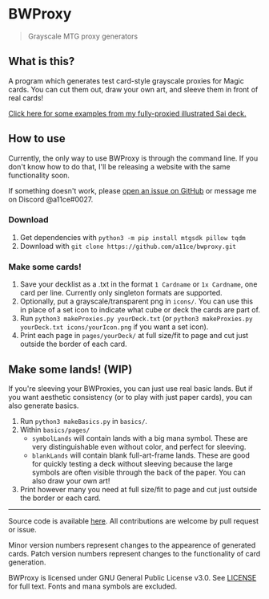 # BWProxy

> Grayscale MTG proxy generators 

## What is this?

A program which generates test card-style grayscale proxies for Magic cards. You can cut them out, draw your own art, and sleeve them in front of real cards! 

[Click here for some examples from my fully-proxied illustrated Sai deck.](https://raw.githubusercontent.com/a11ce/bwproxy/main/docs/exampleCards.jpg)

## How to use

Currently, the only way to use BWProxy is through the command line. If you don't know how to do that, I'll be releasing a website with the same functionality soon. 

If something doesn't work, please [open an issue on GitHub](https://github.com/a11ce/bwproxy/issues/new/choose) or message me on Discord @a11ce#0027.

### Download

1. Get dependencies with `python3 -m pip install mtgsdk pillow tqdm` 
2. Download with `git clone https://github.com/a11ce/bwproxy.git`

### Make some cards!

1. Save your decklist as a .txt in the format `1 Cardname` or `1x Cardname`, one card per line. Currently only singleton formats are supported.
2. Optionally, put a grayscale/transparent png in `icons/`. You can use this in place of a set icon to indicate what cube or deck the cards are part of.
3. Run `python3 makeProxies.py yourDeck.txt` (or `python3 makeProxies.py yourDeck.txt icons/yourIcon.png` if you want a set icon).
4. Print each page in `pages/yourDeck/` at full size/fit to page and cut just outside the border of each card.

## Make some lands! (WIP)

If you're sleeving your BWProxies, you can just use real basic lands. But if you want aesthetic consistency (or to play with just paper cards), you can also generate basics.

1. Run `python3 makeBasics.py` in `basics/`.
2. Within `basics/pages/`
    - `symbolLands` will contain lands with a big mana symbol. These are very distinguishable even without color, and perfect for sleeving.
    - `blankLands` will contain blank full-art-frame lands. These are good for quickly testing a deck without sleeving because the large symbols are often visible through the back of the paper. You can also draw your own art!
3. Print however many you need at full size/fit to page and cut just outside the border or each card.


--- 

Source code is available [here](https://github.com/a11ce/bwproxy). All contributions are welcome by pull request or issue.

Minor version numbers represent changes to the appearence of generated cards. Patch version numbers represent changes to the functionality of card generation.

BWProxy is licensed under GNU General Public License v3.0. See [LICENSE](https://github.com/a11ce/bwproxy/blob/main/LICENSE) for full text. Fonts and mana symbols are excluded.

